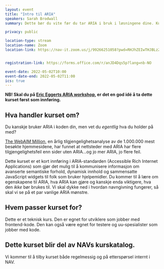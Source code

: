 ```yaml
---
layout: event
title: "Intro til ARIA"
speakers: Sarah Brodwall
summary: Dette bør du vite før du tar ARIA i bruk i løsningene dine. Kurset blir en del av NAVs interne kurskatalog.

privacy: public

location-type: stream
location-name: Zoom
location-link: https://nav-it.zoom.us/j/99266251058?pwd=RHJhZEIwTHJBLzZUcUJJSFN4a2pDdz09


registration-link: https://forms.office.com/r/anJD4Dqs5p?lang=nb-NO

event-date: 2022-05-02T10:00
event-date-end: 2022-05-02T11:00
ics: true
---
```

**NB! Skal du på [Eric Eggerts ARIA workshop](aria-workshop.html), er det en god idé å ta dette kurset først som innføring.**

## Hva handler kurset om?
Du kanskje bruker ARIA i koden din, men vet du _egentlig_ hva du holder på med?

[The WebAIM Million](https://webaim.org/projects/million/), en årlig tilgjengelighetsanalyse av de 1.000.000 mest besøkte hjemmesidene, har funnet at nettsteder med ARIA har flere tilgjengelighetsfeil enn sider uten ARIA...og jo mer ARIA, jo flere feil.  

Dette kurset er et kort innføring i ARIA-standarden (Accessible Rich Internet Applications) som gjør det mulig til å kommunisere informasjon om avanserte semantiske forhold, dynamisk innhold og sammensatte JavaScript widgets til folk som bruker hjelpemidler.  Du kommer til å lære om egenskapene til ARIA, hva ARIA kan gjøre og kanskje enda viktigere, hva den _ikke_ bør brukes til.  Vi skal dykke ned i hvordan navngivning fungerer, så skal vi se på et par vanlige ARIA mønstre.

## Hvem passer kurset for?
Dette er et teknisk kurs.  Den er egnet for utviklere som jobber med frontend-kode.  Den kan også være egnet for testere og uu-spesialister som jobber med kode. 

## Dette kurset blir del av NAVs kurskatalog.
Vi kommer til å tilby kurset både regelmessig og på etterspørsel internt i NAV.  
